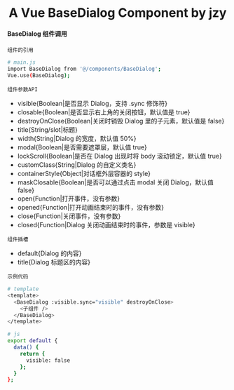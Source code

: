 <h1 align="center">
  A Vue BaseDialog Component by jzy
</h1>

#### BaseDialog 组件调用

`组件的引用`

```bash
# main.js
import BaseDialog from '@/components/BaseDialog';
Vue.use(BaseDialog);
```

`组件参数API`

- visible{Boolean|是否显示 Dialog，支持 .sync 修饰符}
- closable{Boolean|是否显示右上角的关闭按钮，默认值是 true}
- destroyOnClose{Boolean|关闭时销毁 Dialog 里的子元素，默认值是 false}
- title{String/slot|标题}
- width{String|Dialog 的宽度，默认值 50%}
- modal{Boolean|是否需要遮罩层，默认值 true}
- lockScroll{Boolean|是否在 Dialog 出现时将 body 滚动锁定，默认值 true}
- customClass{String|Dialog 的自定义类名}
- containerStyle{Object|对话框外层容器的 style}
- maskClosable{Boolean|是否可以通过点击 modal 关闭 Dialog，默认值 false}
- open{Function|打开事件，没有参数}
- opened{Function|打开动画结束时的事件，没有参数}
- close{Function|关闭事件，没有参数}
- closed{Function|Dialog 关闭动画结束时的事件，参数是 visible}

`组件插槽`

- default{Dialog 的内容}
- title{Dialog 标题区的内容}

`示例代码`

```bash
# template
<template>
  <BaseDialog :visible.sync="visible" destroyOnClose>
    <子组件 />
  </BaseDialog>
</template>

# js
export default {
  data() {
    return {
      visible: false
    };
  }
};
```
